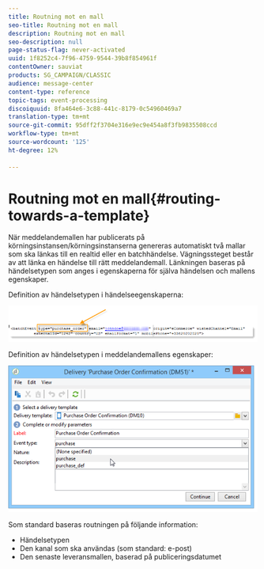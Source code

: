 ```yaml
---
title: Routning mot en mall
seo-title: Routning mot en mall
description: Routning mot en mall
seo-description: null
page-status-flag: never-activated
uuid: 1f8252c4-7f96-4759-9544-39b8f854961f
contentOwner: sauviat
products: SG_CAMPAIGN/CLASSIC
audience: message-center
content-type: reference
topic-tags: event-processing
discoiquuid: 8fa464e6-3c88-441c-8179-0c54960469a7
translation-type: tm+mt
source-git-commit: 95dff2f3704e316e9ec9e454a8f3fb9835508ccd
workflow-type: tm+mt
source-wordcount: '125'
ht-degree: 12%

---
```



# Routning mot en mall{#routing-towards-a-template}

När meddelandemallen har publicerats på körningsinstansen/körningsinstanserna genereras automatiskt två mallar som ska länkas till en realtid eller en batchhändelse. Vägningssteget består av att länka en händelse till rätt meddelandemall. Länkningen baseras på händelsetypen som anges i egenskaperna för själva händelsen och mallens egenskaper.

Definition av händelsetypen i händelseegenskaperna:

![](assets/messagecenter_event_type_001.png)

Definition av händelsetypen i meddelandemallens egenskaper:

![](assets/messagecenter_event_type_002.png)

Som standard baseras routningen på följande information:

* Händelsetypen
* Den kanal som ska användas (som standard: e-post)
* Den senaste leveransmallen, baserad på publiceringsdatumet
